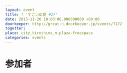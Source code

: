 ```yaml
---
layout: event
title: ! 'すごい広島 #27'
date: 2013-11-20 18:00:00.000000000 +09:00
doorkeeper: http://great-h.doorkeeper.jp/events/7172
togetter:
place: city_hiroshima_m-plaza-freespace
categories: events
---
```


# 参加者
